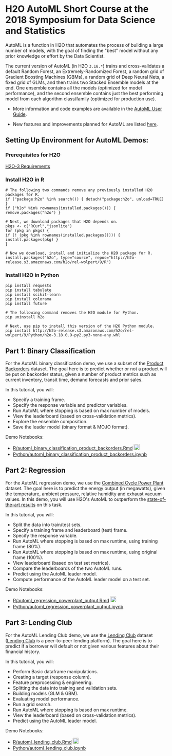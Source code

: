 # H2O AutoML Short Course at the 2018 Symposium for Data Science and Statistics

AutoML is a function in H2O that automates the process of building a large number of models, with the goal of finding the "best" model without any prior knowledge or effort by the Data Scientist.  

The current version of AutoML (in H2O `3.18.*`) trains and cross-validates a default Random Forest, an Extremely-Randomized Forest, a random grid of Gradient Boosting Machines (GBMs), a random grid of Deep Neural Nets, a fixed grid of GLMs, and then trains two Stacked Ensemble models at the end. One ensemble contains all the models (optimized for model performance), and the second ensemble contains just the best performing model from each algorithm class/family (optimized for production use).

- More information and code examples are available in the [AutoML User Guide](http://docs.h2o.ai/h2o/latest-stable/h2o-docs/automl.html).

- New features and improvements planned for AutoML are listed [here](https://0xdata.atlassian.net/issues/?filter=21603).

## Setting Up Environment for AutoML Demos:

### Prerequisites for H2O

[H2O-3 Requirements](http://h2o-release.s3.amazonaws.com/h2o/rel-wolpert/9/docs-website/h2o-docs/welcome.html#requirements)

### Install H2O in R
```
# The following two commands remove any previously installed H2O packages for R.
if ("package:h2o" %in% search()) { detach("package:h2o", unload=TRUE) }
if ("h2o" %in% rownames(installed.packages())) { remove.packages("h2o") }

# Next, we download packages that H2O depends on.
pkgs <- c("RCurl","jsonlite")
for (pkg in pkgs) {
if (! (pkg %in% rownames(installed.packages()))) { install.packages(pkg) }
}

# Now we download, install and initialize the H2O package for R.
install.packages("h2o", type="source", repos="http://h2o-release.s3.amazonaws.com/h2o/rel-wolpert/9/R")
```

### Install H2O in Python
```
pip install requests
pip install tabulate
pip install scikit-learn
pip install colorama
pip install future
```
```
# The following command removes the H2O module for Python.
pip uninstall h2o

# Next, use pip to install this version of the H2O Python module.
pip install http://h2o-release.s3.amazonaws.com/h2o/rel-wolpert/9/Python/h2o-3.18.0.9-py2.py3-none-any.whl
```
## Part 1: Binary Classification

For the AutoML binary classification demo, we use a subset of the [Product Backorders](https://www.kaggle.com/tiredgeek/predict-bo-trial/data) dataset.  The goal here is to predict whether or not a product will be put on backorder status, given a number of product metrics such as current inventory, transit time, demand forecasts and prior sales.

In this tutorial, you will:

- Specify a training frame.
- Specify the response variable and predictor variables.
- Run AutoML where stopping is based on max number of models.
- View the leaderboard (based on cross-validation metrics).
- Explore the ensemble composition.
- Save the leader model (binary format & MOJO format).

Demo Notebooks:

 - [R/automl\_binary\_classification\_product\_backorders.Rmd](./R/automl_binary_classification_product_backorders.Rmd)  [<img src="https://www.r-project.org//favicon-16x16.png" width=18>](https://www.r-project.org//favicon-16x16.png)
 - [Python/automl\_binary\_classification\_product\_backorders.ipynb](./Python/automl_binary_classification_product_backorders.ipynb) [<img src="https://www.python.org/static/favicon.ico"  width=16>](https://www.python.org/static/favicon.ico)


## Part 2: Regression

For the AutoML regression demo, we use the [Combined Cycle Power Plant](http://archive.ics.uci.edu/ml/datasets/Combined+Cycle+Power+Plant) dataset.  The goal here is to predict the energy output (in megawatts), given the temperature, ambient pressure, relative humidity and exhaust vacuum values.  In this demo, you will use H2O's AutoML to outperform the [state-of-the-art results](https://www.sciencedirect.com/science/article/pii/S0142061514000908) on this task.

In this tutorial, you will:

- Split the data into train/test sets.
- Specify a training frame and leaderboard (test) frame.
- Specify the response variable.
- Run AutoML where stopping is based on max runtime, using training frame (80%).
- Run AutoML where stopping is based on max runtime, using original frame (100%).
- View leaderboard (based on test set metrics).
- Compare the leaderboards of the two AutoML runs.
- Predict using the AutoML leader model.
- Compute performance of the AutoML leader model on a test set.

Demo Notebooks:

 - [R/automl\_regression\_powerplant\_output.Rmd](./R/automl_regression_powerplant_output.Rmd) [<img src="https://www.r-project.org//favicon-16x16.png" width=18>](https://www.r-project.org//favicon-16x16.png)
 - [Python/automl\_regression\_powerplant\_output.ipynb](./Python/automl_regression_powerplant_output.ipynb) [<img src="https://www.python.org/static/favicon.ico"  width=16>](https://www.python.org/static/favicon.ico)

## Part 3: Lending Club

For the AutoML Lending Club demo, we use the [Lending Club](https://github.com/navdeep-G/sdss-h2o-automl/blob/master/data/LoanStats3a.csv) dataset ([Lending Club](https://www.lendingclub.com/) is a peer-to-peer lending platform).  The goal here is to predict if a borrower will default or not given various features about their financial history.

In this tutorial, you will:

- Perform Basic dataframe manipulations.
- Creating a target (response column).
- Feature preprocessing & engineering.
- Splitting the data into training and validation sets.
- Building models (GLM & GBM).
- Evaluating model performance.
- Run a grid search.
- Run AutoML where stopping is based on max runtime.
- View the leaderboard (based on cross-validation metrics).
- Predict using the AutoML leader model.

Demo Notebooks:

 - [R/automl\_lending\_club.Rmd](./R/automl_lending_club.Rmd) [<img src="https://www.r-project.org//favicon-16x16.png" width=18>](https://www.r-project.org//favicon-16x16.png)
 - [Python/automl\_lending\_club.ipynb](./Python/automl_lending_club.ipynb) [<img src="https://www.python.org/static/favicon.ico"  width=16>](https://www.python.org/static/favicon.ico)

